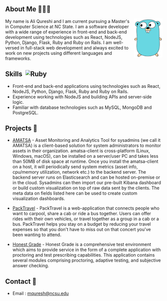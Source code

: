 ## About Me  👨🏻‍💻

<img src="./gopher-removebg-preview.png" alt="GO gopher" width="18%" align="right"/>

My name is Ali Qureshi and I am current pursuing a Master's in Computer Science at NC State. I am a software developer with a wide range of experience in  front-end and back-end development using technologies such as React, NodeJS, Python, Django, Flask, Ruby and Ruby on Rails. I am well-versed in full-stack web development and always excited to work on new projects using different languages and frameworks.



## Skills <img src="https://cdn.emojidex.com/emoji/seal/Ruby.png" alt="Ruby" width="20rem" style="margin-left:5px"/>
- Front-end and back-end applications using technologies such as React, NodeJS, Python, Django, Flask, Ruby and Ruby on Rails.
- Experience working with NodeJS and building APIs and server-side logic.
- Familiar with database technologies such as MySQL, MongoDB and PostgreSQL.

## Projects  👷‍
- [AMATSA](https://github.com/VSangarya/AMATSA) - Asset Monitoring and Analytics Tool for sysadmins (we call it AMATSA) is a client-based solution for system administrators to monitor assets in their organization. amatsa-client is cross-platform (Linux, Windows, macOS), can be installed on a server/user PC and takes less than 50MB of disk space at runtime. Once you install the amatsa-client on a host, it will periodically send system metrics (asset info, cpu/memory utilization, network etc.) to the backend server. The backend server runs on Elasticsearch and can be hosted on-premise or in the cloud. Sysadmins can then import our pre-built Kibana dashboard or build custom visualization on top of raw data sent by the clients. The meta data on fields listed here can be used to create custom visualization dashboards. 

- [PackTravel](https://github.com/VSangarya/PackTravel) - PackTravel is a web-application that connects people who want to carpool, share a cab or ride a bus together. Users can offer rides with their own vehicles, or travel together as a group in a cab or a bus. PackTravel helps you stay on a budget by reducing your travel expenses so that you don't have to miss out on that concert you've been wanting to attend.

- [Honest Grade](https://github.com/Rish-P/Teacher-Portal-Honest-Grade) - Honest Grade is a comprehensive test environment which aims to provide service in the form of a complete application with proctoring and test prescribing capabilities. This application contains several modules comprising proctoring, adaptive testing, and subjective answer checking.

## Contact  📧
- Email : mquresh@ncsu.edu 
